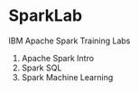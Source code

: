 # SparkLab
IBM Apache Spark Training Labs 
1. Apache Spark Intro
2. Spark SQL
3. Spark Machine Learning
